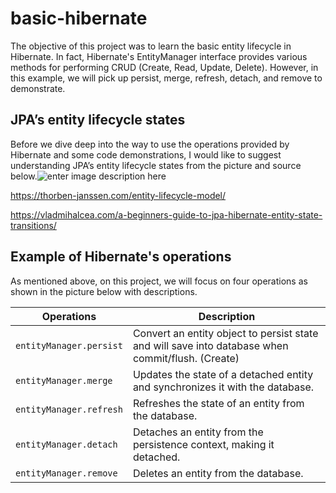 # basic-hibernate
The objective of this project was to learn the basic entity lifecycle in Hibernate. In fact, Hibernate's EntityManager interface provides various methods for performing CRUD (Create, Read, Update, Delete). However, in this example, we will pick up persist, merge, refresh, detach, and remove to demonstrate.


## JPA’s entity lifecycle states
Before we dive deep into the way to use the operations provided by Hibernate and some code demonstrations, I would like to suggest understanding JPA’s entity lifecycle states from the picture and source below.![enter image description here](https://thorben-janssen.com/wp-content/uploads/2020/07/Lifecycle-Model-1024x576.png)

https://thorben-janssen.com/entity-lifecycle-model/

https://vladmihalcea.com/a-beginners-guide-to-jpa-hibernate-entity-state-transitions/


## Example of Hibernate's operations
As mentioned above, on this project, we will focus on four operations as shown in the picture below with descriptions.

|Operations                     |Description                  |
|-------------------------------|-----------------------------|
|`entityManager.persist`        |Convert an entity object to persist state and will save into database when commit/flush. (Create)|
|`entityManager.merge`          |Updates the state of a detached entity and synchronizes it with the database.|
|`entityManager.refresh`        |Refreshes the state of an entity from the database.|
|`entityManager.detach`			    |Detaches an entity from the persistence context, making it detached.|
|`entityManager.remove`			    |Deletes an entity from the database.|
